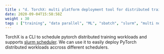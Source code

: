 ```yaml
---
title : "d. TorchX: multi platform deployment tool for distributed training"
date: 2020-09-04T15:58:58Z
weight : 30
tags : ["training", "data parallel", "ML", "sbatch", "slurm", "multi node", "multi gpu"]
---
```

 
TorchX is a CLI to schedule pytorch distributed training workloads and supports [slurm scheduler](https://pytorch.org/torchx/latest/schedulers/slurm.html). We can use it to easily deploy PyTorch distributed workloads accross different schedulers.
